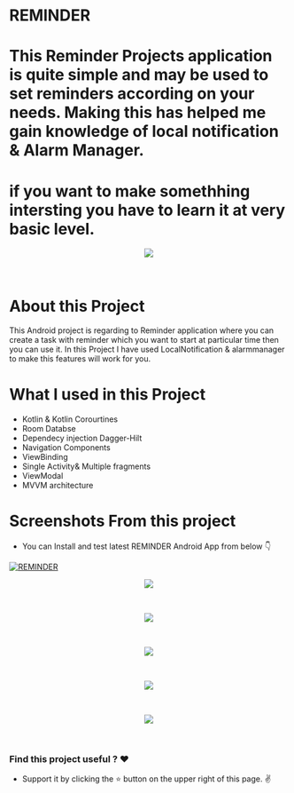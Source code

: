 # REMINDER

# This Reminder Projects application is quite simple and may be used to set reminders according on your needs. Making this has helped me gain knowledge of local notification &  Alarm Manager.
# if you want to make somethhing intersting you have to learn it at very basic level.

<p align="center">
  
<img   src="https://github.com/AzadTom/TODOReminder/blob/master/app/src/main/assets/icon.png">
</p>
<br>


# About this Project
This Android project is regarding to Reminder application where you can create a task with reminder which you want to start at particular time then you can use it.
In this Project I have used LocalNotification & alarmmanager  to make this features will work for you.

# What I used in this Project 
* Kotlin & Kotlin Corourtines
* Room Databse
* Dependecy injection Dagger-Hilt
* Navigation Components
* ViewBinding
* Single Activity& Multiple fragments
* ViewModal
* MVVM architecture



# Screenshots From this project

* You can Install and test latest  REMINDER Android App from below 👇

[![REMINDER](https://img.shields.io/badge/REMINDER-APK-red.svg?style=for-the-badge&logo=android)](https://github.com/AzadTom/TODOReminder/raw/master/app/release/app-release.apk)

<p align="center">
    <img  src="https://github.com/AzadTom/TODOReminder/blob/master/app/src/main/assets/01%20(1).jpg">
</p>
<br>

<p align="center">
    <img  src="https://github.com/AzadTom/TODOReminder/blob/master/app/src/main/assets/01%20(2).jpg">
</p>
<br>

<p align="center">
    <img  src="https://github.com/AzadTom/TODOReminder/blob/master/app/src/main/assets/01%20(3).jpg">
</p>
<br>

<p align="center">
    <img  src="https://github.com/AzadTom/TODOReminder/blob/master/app/src/main/assets/01%20(4).jpg">
</p>
<br>

<p align="center">
    <img  src="https://github.com/AzadTom/TODOReminder/blob/master/app/src/main/assets/01%20(5).jpg">
</p>
<br>


### Find this project useful ? :heart:

* Support it by clicking the :star: button on the upper right of this page. :v:
